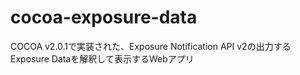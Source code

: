 # cocoa-exposure-data
COCOA v2.0.1で実装された、Exposure Notification API v2の出力するExposure Dataを解釈して表示するWebアプリ

